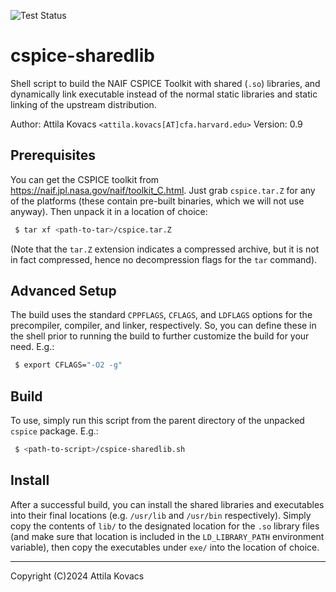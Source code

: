 ![Test Status](https://github.com/Smithsonian/cspice-sharedlib/actions/workflows/test.yml/badge.svg)

# cspice-sharedlib

Shell script to build the NAIF CSPICE Toolkit with shared (`.so`) libraries, and dynamically link
executable instead of the normal static libraries and static linking of the upstream distribution.

Author: Attila Kovacs `<attila.kovacs[AT]cfa.harvard.edu>`
Version: 0.9


## Prerequisites

You can get the CSPICE toolkit from https://naif.jpl.nasa.gov/naif/toolkit_C.html. Just grab
`cspice.tar.Z` for any of the platforms (these contain pre-built binaries, which we will not use 
anyway). Then unpack it in a location of choice:

```bash
 $ tar xf <path-to-tar>/cspice.tar.Z
```

(Note that the `tar.Z` extension indicates a compressed archive, but it is not in fact compressed, 
hence no decompression flags for the `tar` command).
 
 
## Advanced Setup

The build uses the standard `CPPFLAGS`, `CFLAGS`, and `LDFLAGS` options for the precompiler, 
compiler, and linker, respectively. So, you can define these in the shell prior to running the 
build to further customize the build for your need. E.g.:

```bash
 $ export CFLAGS="-O2 -g"
```

## Build

To use, simply run this script from the parent directory of the unpacked `cspice` package. E.g.:

```bash
 $ <path-to-script>/cspice-sharedlib.sh
```

## Install

After a successful build, you can install the shared libraries and executables into their final 
locations (e.g. `/usr/lib` and `/usr/bin` respectively). Simply copy the contents of `lib/` to the
designated location for the `.so` library files (and make sure that location is included in the
`LD_LIBRARY_PATH` environment variable), then copy the executables under `exe/` into the location
of choice.

--------------------------------------------------------------------------------------------------
Copyright (C)2024 Attila Kovacs
